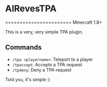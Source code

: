 # AlRevesTPA
=======================
Minecraft 1.8+

This is a very, very simple TPA plugin.

## Commands
- ``/tpa <playername>``: Teleport to a player
- ``/tpaccept``: Accepts a TPA request
- ``/tpdeny``: Deny a TPA request

Told you, it's simple :)
